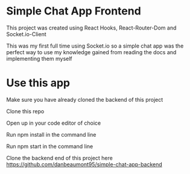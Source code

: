 # Simple Chat App Frontend

This project was created using React Hooks, React-Router-Dom and Socket.io-Client

This was my first full time using Socket.io so a simple chat app was the perfect way to use my knowledge gained from reading the docs and implementing them myself

# Use this app

Make sure you have already cloned the backend of this project

Clone this repo

Open up in your code editor of choice

Run npm install in the command line

Run npm start in the command line

Clone the backend end of this project here https://github.com/danbeaumont95/simple-chat-app-backend